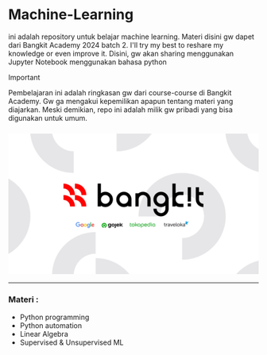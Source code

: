 # Machine-Learning

ini adalah repository untuk belajar machine learning. Materi disini gw dapet dari Bangkit Academy 2024 batch 2. I'll try my best to reshare my knowledge or even improve it. Disini, gw akan sharing menggunakan Jupyter Notebook menggunakan bahasa python

> [!IMPORTANT]
> Pembelajaran ini adalah ringkasan gw dari course-course di Bangkit Academy. Gw ga mengakui kepemilikan apapun tentang materi yang diajarkan. Meski demikian, repo ini adalah milik gw pribadi yang bisa digunakan untuk umum.

### 
<img src="asset/2-1.png">

---

### Materi :
* Python programming
* Python automation
* Linear Algebra
* Supervised & Unsupervised ML
